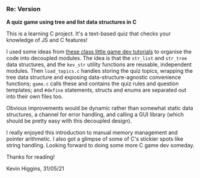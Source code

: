 ### Re: Version

**A quiz game using tree and list data structures in C**

This is a learning C project. It's a text-based quiz that checks your knowledge of JS and C features!

I used some ideas from [these class little game dev tutorials](https://www.parallelrealities.co.uk/tutorials/#shooter) to organise the code into decoupled modules. The idea is that the ```str_list``` and  ```str_tree``` data structures, and the ```kev_str``` utility functions are reusable, independent modules. Then ```load_topics.c``` handles storing the quiz topics, wrapping the tree data structure and exposing data-structure-agnostic convenience functions; ```game.c``` calls these and contains the quiz rules and question templates; and ```#define``` statements, structs and enums are separated out into their own files too.

Obvious improvements would be dynamic rather than somewhat static data structures, a channel for error handling, and calling a GUI library (which should be pretty easy with this decoupled design).

I really enjoyed this introduction to manual memory management and pointer arithmetic. I also got a glimpse of some of C's stickier spots like string handling. Looking forward to doing some more C game dev someday.

Thanks for reading!

Kevin Higgins, 31/05/21